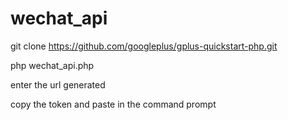 # wechat_api

git clone https://github.com/googleplus/gplus-quickstart-php.git

php wechat_api.php

enter the url generated

copy the token and paste in the command prompt

